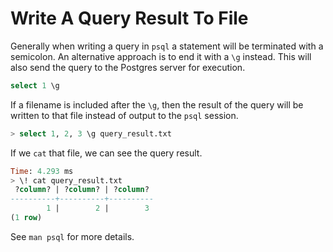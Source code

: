 # Write A Query Result To File

Generally when writing a query in `psql` a statement will be terminated with
a semicolon. An alternative approach is to end it with a `\g` instead. This
will also send the query to the Postgres server for execution.

```sql
select 1 \g
```

If a filename is included after the `\g`, then the result of the query will
be written to that file instead of output to the `psql` session.

```sql
> select 1, 2, 3 \g query_result.txt
```

If we `cat` that file, we can see the query result.

```sql
Time: 4.293 ms
> \! cat query_result.txt
 ?column? | ?column? | ?column?
----------+----------+----------
        1 |        2 |        3
(1 row)
```

See `man psql` for more details.
